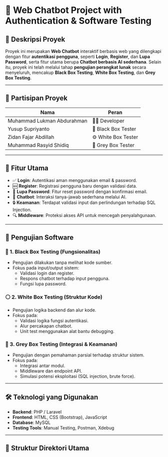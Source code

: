 # 💬 Web Chatbot Project with Authentication & Software Testing

## 📌 Deskripsi Proyek

Proyek ini merupakan **Web Chatbot** interaktif berbasis web yang dilengkapi dengan fitur **autentikasi pengguna**, seperti **Login**, **Register**, dan **Lupa Password**, serta fitur utama berupa **Chatbot berbasis AI sederhana**. Selain itu, proyek ini telah melalui tahap **pengujian perangkat lunak** secara menyeluruh, mencakup **Black Box Testing**, **White Box Testing**, dan **Grey Box Testing**.

---

## 👥 Partisipan Proyek

| Nama                          | Peran                |
|-------------------------------|----------------------|
| Muhammad Lukman Abdurahman    | 👨‍💻 Developer         |
| Yusup Supriyanto              | 🧪 Black Box Tester  |
| Zidan Fajar Abdillah          | ⚙️ White Box Tester  |
| Muhammad Rasyid Shidiq        | 🧩 Grey Box Tester   |

---

## 🚀 Fitur Utama

- ✅ **Login**: Autentikasi aman menggunakan email & password.
- 🆕 **Register**: Registrasi pengguna baru dengan validasi data.
- 🔁 **Lupa Password**: Fitur reset password dengan konfirmasi email.
- 🤖 **Chatbot**: Interaksi tanya-jawab sederhana melalui AI.
- 🔒 **Keamanan**: Terdapat validasi input dan perlindungan terhadap SQL Injection.
- 🔍 **Middleware**: Proteksi akses API untuk mencegah penyalahgunaan.

---

## 🧪 Pengujian Software

### 🔲 1. Black Box Testing (Fungsionalitas)

- Pengujian dilakukan tanpa melihat kode sumber.
- Fokus pada input/output sistem:
  - Validasi login dan register.
  - Respons chatbot terhadap input pengguna.
  - Fungsi lupa password.

### ⚪ 2. White Box Testing (Struktur Kode)

- Pengujian logika backend dan alur kode.
- Fokus pada:
  - Validasi logika fungsi autentikasi.
  - Alur percakapan chatbot.
  - Unit test menggunakan alat bantu debugging.

### 🔳 3. Grey Box Testing (Integrasi & Keamanan)

- Pengujian dengan pemahaman parsial terhadap struktur sistem.
- Fokus pada:
  - Integrasi antar modul.
  - Middleware dan endpoint API.
  - Simulasi potensi eksploitasi (SQL injection, brute force).

---

## 🛠️ Teknologi yang Digunakan

- **Backend**: PHP / Laravel
- **Frontend**: HTML, CSS (Bootstrap), JavaScript
- **Database**: MySQL
- **Testing Tools**: Manual Testing, Postman, Xdebug

---

## 📂 Struktur Direktori Utama

